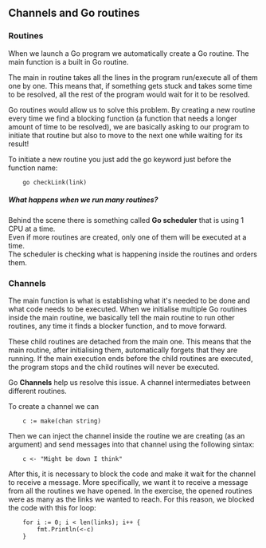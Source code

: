 ## Channels and Go routines

### Routines

When we launch a Go program we automatically create a Go routine. The main function is a built in Go routine.<br>

The main in routine takes all the lines in the program run/execute all of them one by one. This means that, if something gets stuck and takes some time to be resolved, all the rest of the program would wait for it to be resolved. <br>

Go routines would allow us to solve this problem. By creating a new routine every time we find a blocking function (a function that needs a longer amount of time to be resolved), we are basically asking to our program to initiate that routine but also to move to the next one while waiting for its result!<br>

To initiate a new routine you just add the go keyword just before the function name:

```
    go checkLink(link)
```

##### What happens when we run many routines?

Behind the scene there is something called **Go scheduler** that is using 1 CPU at a time. <br>
Even if more routines are created, only one of them will be executed at a time. <br>
The scheduler is checking what is happening inside the routines and orders them.

### Channels

The main function is what is establishing what it's needed to be done and what code needs to be executed. When we initialise multiple Go routines inside the main routine, we basically tell the main routine to run other routines, any time it finds a blocker function, and to move forward. <br>

These child routines are detached from the main one. This means that the main routine, after initialising them, automatically forgets that they are running. If the main execution ends before the child routines are executed, the program stops and the child routines will never be executed. <br>

Go **Channels** help us resolve this issue. A channel intermediates between different routines.

To create a channel we can

```
    c := make(chan string)
```

Then we can inject the channel inside the routine we are creating (as an argument) and send messages into that channel using the following sintax:

```
    c <- "Might be down I think"
```

After this, it is necessary to block the code and make it wait for the channel to receive a message. More specifically, we want it to receive a message from all the routines we have opened. In the exercise, the opened routines were as many as the links we wanted to reach. For this reason, we blocked the code with this for loop:

```
	for i := 0; i < len(links); i++ {
		fmt.Println(<-c)
	}
```
